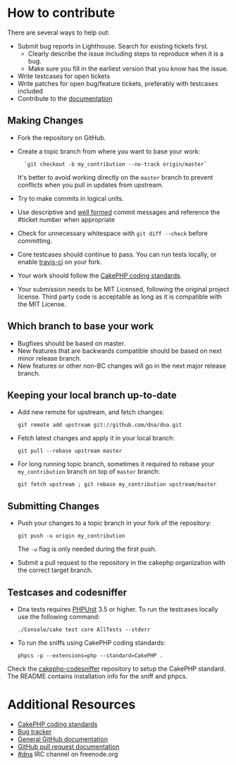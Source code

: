 # How to contribute

There are several ways to help out:

* Submit bug reports in Lighthouse. Search for existing tickets first.
  * Clearly describe the issue including steps to reproduce when it is a bug.
  * Make sure you fill in the earliest version that you know has the issue.
* Write testcases for open tickets
* Write patches for open bug/feature tickets, preferably with testcases included
* Contribute to the [documentation](https://github.com/dna/docs)

## Making Changes

* Fork the repository on GitHub.
* Create a topic branch from where you want to base your work:

        `git checkout -b my_contribution --no-track origin/master`

  It's better to avoid working directly on the `master` branch to prevent
  conflicts when you pull in updates from upstream.
* Try to make commits in logical units.
* Use descriptive and [well formed](http://tbaggery.com/2008/04/19/a-note-about-git-commit-messages.html) commit messages and reference the #ticket number
  when appropriate
* Check for unnecessary whitespace with `git diff --check` before committing.
* Core testcases should continue to pass. You can run tests locally, or enable
  [travis-ci](https://travis-ci.org/) on your fork.
* Your work should follow the [CakePHP coding standards](http://book.cakephp.org/2.0/en/contributing/cakephp-coding-conventions.html).
* Your submission needs to be MIT Licensed, following the original project license. Third party code is acceptable as long as it is compatible with the MIT License.

## Which branch to base your work

* Bugfixes should be based on master.
* New features that are backwards compatible should be based on next minor release branch.
* New features or other non-BC changes will go in the next major release branch.

## Keeping your local branch up-to-date

* Add new remote for upstream, and fetch changes:

	`git remote add upstream git://github.com/dna/dna.git`

* Fetch latest changes and apply it in your local branch:

	`git pull --rebase upstream master`

* For long running topic branch, sometimes it required to rebase your
  `my_contribution` branch on top of `master` branch:

	`git fetch upstream ; git rebase my_contribution upstream/master`

## Submitting Changes

* Push your changes to a topic branch in your fork of the repository:

	`git push -u origin my_contribution`

  The `-u` flag is only needed during the first push.

* Submit a pull request to the repository in the cakephp organization with the
  correct target branch.

## Testcases and codesniffer

* Dna tests requires [PHPUnit](http://www.phpunit.de/manual/current/en/installation.html)
3.5 or higher. To run the testcases locally use the following command:

	`./Console/cake test core AllTests --stderr`

* To run the sniffs using CakePHP coding standards:

	`phpcs -p --extensions=php --standard=CakePHP .`

Check the [cakephp-codesniffer](https://github.com/cakephp/cakephp-codesniffer)
repository to setup the CakePHP standard. The README contains installation info
for the sniff and phpcs.

# Additional Resources

* [CakePHP coding standards](http://book.cakephp.org/2.0/en/contributing/cakephp-coding-conventions.html)
* [Bug tracker](http://dna.lighthouseapp.com/projects/32818-dna/)
* [General GitHub documentation](http://help.github.com/)
* [GitHub pull request documentation](http://help.github.com/send-pull-requests/)
* [#dna](irc://irc.freenode.net/#dna) IRC channel on freenode.org

